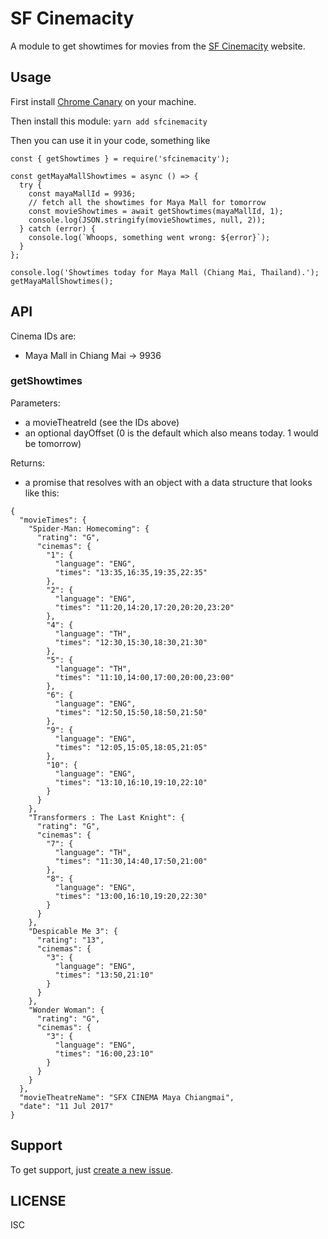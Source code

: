 # SF Cinemacity

A module to get showtimes for movies from the [SF Cinemacity](https://www.sfcinemacity.com/) website.

## Usage

First install [Chrome Canary](https://www.google.com/chrome/browser/canary.html) on your machine.

Then install this module: `yarn add sfcinemacity`

Then you can use it in your code, something like

```
const { getShowtimes } = require('sfcinemacity');

const getMayaMallShowtimes = async () => {
  try {
    const mayaMallId = 9936;
    // fetch all the showtimes for Maya Mall for tomorrow
    const movieShowtimes = await getShowtimes(mayaMallId, 1);
    console.log(JSON.stringify(movieShowtimes, null, 2));
  } catch (error) {
    console.log(`Whoops, something went wrong: ${error}`);
  }
};

console.log('Showtimes today for Maya Mall (Chiang Mai, Thailand).');
getMayaMallShowtimes();
```

## API

Cinema IDs are:
- Maya Mall in Chiang Mai -> 9936

### getShowtimes

Parameters:
- a movieTheatreId (see the IDs above)
- an optional dayOffset (0 is the default which also means today. 1 would be tomorrow)

Returns:
- a promise that resolves with an object with a data structure that looks like this:

```
{
  "movieTimes": {
    "Spider-Man: Homecoming": {
      "rating": "G",
      "cinemas": {
        "1": {
          "language": "ENG",
          "times": "13:35,16:35,19:35,22:35"
        },
        "2": {
          "language": "ENG",
          "times": "11:20,14:20,17:20,20:20,23:20"
        },
        "4": {
          "language": "TH",
          "times": "12:30,15:30,18:30,21:30"
        },
        "5": {
          "language": "TH",
          "times": "11:10,14:00,17:00,20:00,23:00"
        },
        "6": {
          "language": "ENG",
          "times": "12:50,15:50,18:50,21:50"
        },
        "9": {
          "language": "ENG",
          "times": "12:05,15:05,18:05,21:05"
        },
        "10": {
          "language": "ENG",
          "times": "13:10,16:10,19:10,22:10"
        }
      }
    },
    "Transformers : The Last Knight": {
      "rating": "G",
      "cinemas": {
        "7": {
          "language": "TH",
          "times": "11:30,14:40,17:50,21:00"
        },
        "8": {
          "language": "ENG",
          "times": "13:00,16:10,19:20,22:30"
        }
      }
    },
    "Despicable Me 3": {
      "rating": "13",
      "cinemas": {
        "3": {
          "language": "ENG",
          "times": "13:50,21:10"
        }
      }
    },
    "Wonder Woman": {
      "rating": "G",
      "cinemas": {
        "3": {
          "language": "ENG",
          "times": "16:00,23:10"
        }
      }
    }
  },
  "movieTheatreName": "SFX CINEMA Maya Chiangmai",
  "date": "11 Jul 2017"
}
```

## Support
To get support, just [create a new issue](https://github.com/magician11/sfcinemacity/issues/new).

## LICENSE
ISC
